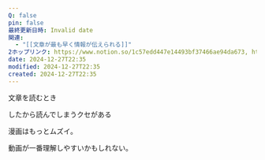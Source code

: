 ```yaml
---
Q: false
pin: false
最終更新日時: Invalid date
関連:
  - "[[文章が最も早く情報が伝えられる]]"
2ホップリンク: https://www.notion.so/1c57edd447e14493bf37466ae94da673, https://www.notion.so/f74f4507613c4cb09f07ab02439a36a9
date: 2024-12-27T22:35
modified: 2024-12-27T22:35
created: 2024-12-27T22:35
---
```

  

文章を読むとき

したから読んでしまうクセがある

漫画はもっとムズイ。

動画が一番理解しやすいかもしれない。